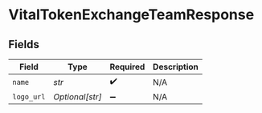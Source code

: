 # VitalTokenExchangeTeamResponse


## Fields

| Field              | Type               | Required           | Description        |
| ------------------ | ------------------ | ------------------ | ------------------ |
| `name`             | *str*              | :heavy_check_mark: | N/A                |
| `logo_url`         | *Optional[str]*    | :heavy_minus_sign: | N/A                |